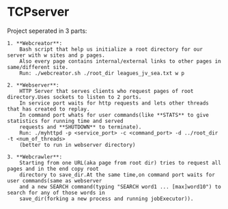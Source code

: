 # TCPserver

Project seperated in 3 parts:


    1. **Webcreator**:
        Bash script that help us initialize a root directory for our server with w sites and p pages.
        Also every page contains internal/external links to other pages in same/different site.
        Run: ./webcreator.sh ./root_dir leagues_jv_sea.txt w p

    2. **Webserver**:
        HTTP Server that serves clients who request pages of root directory.Uses sockets to listen to 2 ports.
        In service port waits for http requests and lets other threads that has created to replay.
        In command port whats for user commands(like **STATS** to give statistics for running time and served
        requests and **SHUTDOWN** to terminate).
        Run: ./myhttpd -p <service_port> -c <command_port> -d ../root_dir -t <num_of_threads>
        (better to run in webserver directory)

    3. **Webcrawler**:
        Starting from one URL(aka page from root dir) tries to request all pages and in the end copy root
        directory to save_dir.At the same time,on command port waits for user commands(same as webserver
        and a new SEARCH command(typing "SEARCH word1 ... [max]word10") to search for any of those words in
        save_dir(forking a new process and running jobExecutor)).
